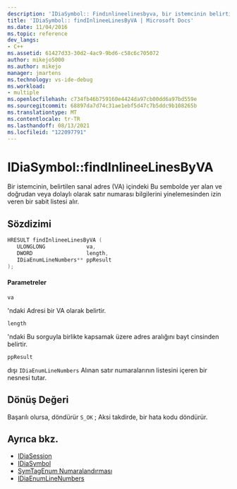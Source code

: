 ```yaml
---
description: 'IDiaSymbol:: Findınlineelinesbyva, bir istemcinin belirtilen sanal adres (VA) içindeki Bu sembolde yer alan ve doğrudan veya dolaylı olarak satır numarası bilgilerini yinelemesinden izin veren bir sabit listesi alır.'
title: 'IDiaSymbol:: findInlineeLinesByVA | Microsoft Docs'
ms.date: 11/04/2016
ms.topic: reference
dev_langs:
- C++
ms.assetid: 61427d33-30d2-4ac9-9bd6-c58c6c705072
author: mikejo5000
ms.author: mikejo
manager: jmartens
ms.technology: vs-ide-debug
ms.workload:
- multiple
ms.openlocfilehash: c734fb46b759160e4424da97cb00dd6a97bd559e
ms.sourcegitcommit: 68897da7d74c31ae1ebf5d47c7b5ddc9b108265b
ms.translationtype: MT
ms.contentlocale: tr-TR
ms.lasthandoff: 08/13/2021
ms.locfileid: "122097791"
---
```

# <a name="idiasymbolfindinlineelinesbyva"></a>IDiaSymbol::findInlineeLinesByVA
Bir istemcinin, belirtilen sanal adres (VA) içindeki Bu sembolde yer alan ve doğrudan veya dolaylı olarak satır numarası bilgilerini yinelemesinden izin veren bir sabit listesi alır.

## <a name="syntax"></a>Sözdizimi

```C++
HRESULT findInlineeLinesByVA ( 
   ULONGLONG             va,
   DWORD                 length,
   IDiaEnumLineNumbers** ppResult
);
```

#### <a name="parameters"></a>Parametreler
 `va`

'ndaki Adresi bir VA olarak belirtir.

 `length`

'ndaki Bu sorguyla birlikte kapsamak üzere adres aralığını bayt cinsinden belirtir.

 `ppResult`

dışı `IDiaEnumLineNumbers` Alınan satır numaralarının listesini içeren bir nesnesi tutar.

## <a name="return-value"></a>Dönüş Değeri
 Başarılı olursa, döndürür `S_OK` ; Aksi takdirde, bir hata kodu döndürür.

## <a name="see-also"></a>Ayrıca bkz.
- [IDiaSession](../../debugger/debug-interface-access/idiasession.md)
- [IDiaSymbol](../../debugger/debug-interface-access/idiasymbol.md)
- [SymTagEnum Numaralandırması](../../debugger/debug-interface-access/symtagenum.md)
- [IDiaEnumLineNumbers](../../debugger/debug-interface-access/idiaenumlinenumbers.md)
